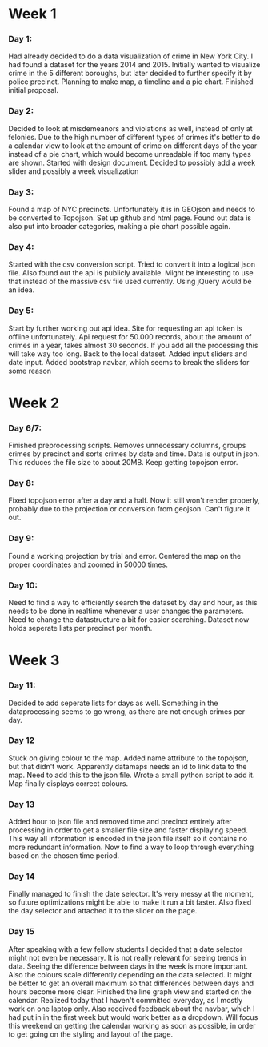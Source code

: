 # Week 1
### Day 1:
Had already decided to do a data visualization of crime in New York City. I had found a dataset for the years 2014 and 2015. Initially wanted to visualize crime in the 5 different boroughs, but later decided to further specify it by police precinct. Planning to make map, a timeline and a pie chart. Finished
initial proposal.

### Day 2:
Decided to look at misdemeanors and violations as well, instead of only at felonies. Due to the high number of different types of crimes it's better to do a calendar view to look at the amount of crime on different days of the year instead of a pie chart, which would become unreadable if too many types are shown. Started with design document. Decided to possibly add a week slider and possibly a week visualization

### Day 3:
Found a map of NYC precincts. Unfortunately it is in GEOjson and needs to be converted to Topojson. Set up github and html page. Found out data is also put into broader categories, making a pie chart possible again.

### Day 4:
Started with the csv conversion script. Tried to convert it into a logical json file. Also found out the api is publicly available. Might be interesting to use that instead of the massive csv file used currently. Using jQuery would be an idea.

### Day 5:
Start by further working out api idea. Site for requesting an api token is
offline unfortunately. Api request for 50.000 records, about the amount of
crimes in a year, takes almost 30 seconds. If you add all the processing this
will take way too long. Back to the local dataset. Added input sliders and date
input. Added bootstrap navbar, which seems to break the sliders for some reason

# Week 2
### Day 6/7:
Finished preprocessing scripts. Removes unnecessary columns, groups crimes by
precinct and sorts crimes by date and time. Data is output in json. This reduces
the file size to about 20MB. Keep getting topojson error.

### Day 8:
Fixed topojson error after a day and a half. Now it still won't render properly,
probably due to the projection or conversion from geojson. Can't figure it out.

### Day 9:
Found a working projection by trial and error. Centered the map on the proper
coordinates and zoomed in 50000 times.

### Day 10:
Need to find a way to efficiently search the dataset by day and hour, as this
needs to be done in realtime whenever a user changes the parameters. Need
to change the datastructure a bit for easier searching. Dataset now holds
seperate lists per precinct per month.

# Week 3
### Day 11:
Decided to add seperate lists for days as well. Something in the dataprocessing
seems to go wrong, as there are not enough crimes per day.

### Day 12
Stuck on giving colour to the map. Added name attribute to the topojson, but
that didn't work. Apparently datamaps needs an id to link data to the map. Need
to add this to the json file. Wrote a small python script to add it. Map finally
displays correct colours.

### Day 13
Added hour to json file and removed time and precinct entirely after processing
in order to get a smaller file size and faster displaying speed. This way all
information is encoded in the json file itself so it contains no more redundant
information. Now to find a way to loop through everything based on the chosen
time period.

### Day 14
Finally managed to finish the date selector. It's very messy at the moment, so
future optimizations might be able to make it run a bit faster. Also fixed
the day selector and attached it to the slider on the page.

### Day 15
After speaking with a few fellow students I decided that a date selector might
not even be necessary. It is not really relevant for seeing trends in data.
Seeing the difference between days in the week is more important.
Also the colours scale differently depending on the data selected. It might be
better to get an overall maximum so that differences between days and hours
become more clear. Finished the line graph view and started on the calendar.
Realized today that I haven't committed everyday, as I mostly work on one
laptop only. Also received feedback about the navbar, which I had put in in
the first week but would work better as a dropdown. Will focus this weekend on
getting the calendar working as soon as possible, in order to get going on the
styling and layout of the page.
